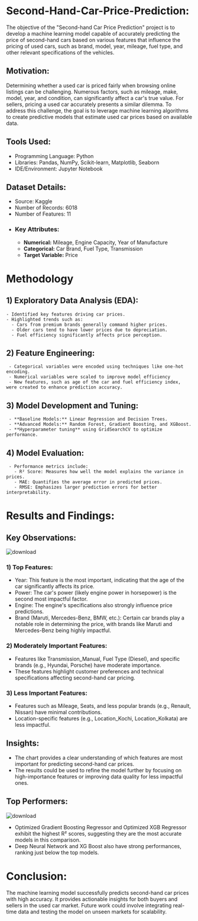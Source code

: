 # Second-Hand-Car-Price-Prediction:
The objective of the "Second-hand Car Price Prediction" project is to develop a machine learning model capable of accurately predicting the price of second-hand cars based on various features that influence the pricing of used cars, such as brand, model, year, mileage, fuel type, and other relevant specifications of the vehicles.
## Motivation:
Determining whether a used car is priced fairly when browsing online listings can be challenging. Numerous factors, such as mileage, make, model, year, and condition, can significantly affect a car's true value. For sellers, pricing a used car accurately presents a similar dilemma. To address this challenge, the goal is to leverage machine learning algorithms to create predictive models that estimate used car prices based on available data.
## Tools Used:
- Programming Language: Python
- Libraries: Pandas, NumPy, Scikit-learn, Matplotlib, Seaborn
- IDE/Environment: Jupyter Notebook
## Dataset Details:
- Source: Kaggle
- Number of Records: 6018
- Number of Features: 11
- ### Key Attributes:
  - **Numerical:** Mileage, Engine Capacity, Year of Manufacture
  - **Categorical:** Car Brand, Fuel Type, Transmission
  - **Target Variable:** Price
 # Methodology
## 1) Exploratory Data Analysis (EDA):
    - Identified key features driving car prices.
    - Highlighted trends such as:
      - Cars from premium brands generally command higher prices.
      - Older cars tend to have lower prices due to depreciation.
      - Fuel efficiency significantly affects price perception.
  ## 2) Feature Engineering:
     - Categorical variables were encoded using techniques like one-hot encoding.
     - Numerical variables were scaled to improve model efficiency
     - New features, such as age of the car and fuel efficiency index, were created to enhance prediction accuracy.
##  3) Model Development and Tuning:
     - **Baseline Models:** Linear Regression and Decision Trees.
     - **Advanced Models:** Random Forest, Gradient Boosting, and XGBoost.
     - **Hyperparameter tuning** using GridSearchCV to optimize performance.
##  4) Model Evaluation:
     - Performance metrics include:
       - R² Score: Measures how well the model explains the variance in prices.
       - MAE: Quantifies the average error in predicted prices.
       - RMSE: Emphasizes larger prediction errors for better interpretability.
#  Results and Findings:
## Key Observations:
![download](https://github.com/user-attachments/assets/b868707f-150c-4713-950a-22dc655d8875)
### 1) Top Features:
- Year: This feature is the most important, indicating that the age of the car significantly affects its price.
- Power: The car's power (likely engine power in horsepower) is the second most impactful factor.
- Engine: The engine's specifications also strongly influence price predictions.
- Brand (Maruti, Mercedes-Benz, BMW, etc.): Certain car brands play a notable role in determining the price, with brands like Maruti and Mercedes-Benz being
  highly impactful.
### 2)  Moderately Important Features:
- Features like Transmission_Manual, Fuel Type (Diesel), and specific brands (e.g., Hyundai, Porsche) have moderate importance.
- These features highlight customer preferences and technical specifications affecting second-hand car pricing.
### 3) Less Important Features:
- Features such as Mileage, Seats, and less popular brands (e.g., Renault, Nissan) have minimal contributions.
- Location-specific features (e.g., Location_Kochi, Location_Kolkata) are less impactful.
## Insights:
- The chart provides a clear understanding of which features are most important for predicting second-hand car prices.
- The results could be used to refine the model further by focusing on high-importance features or improving data quality for less impactful ones.
## Top Performers:
![download](https://github.com/user-attachments/assets/7de155a1-2179-43c7-8a06-d55f0d00eb7c)
 - Optimized Gradient Boosting Regressor and Optimized XGB Regressor exhibit the highest R² scores, suggesting they are the most accurate models in this comparison.
 - Deep Neural Network and XG Boost also have strong performances, ranking just below the top models.
# Conclusion: 
The machine learning model successfully predicts second-hand car prices with high accuracy. It provides actionable insights for both buyers and sellers in the used car market. Future work could involve integrating real-time data and testing the model on unseen markets for scalability.
